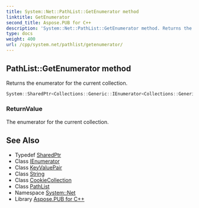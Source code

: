 ```yaml
---
title: System::Net::PathList::GetEnumerator method
linktitle: GetEnumerator
second_title: Aspose.PUB for C++
description: 'System::Net::PathList::GetEnumerator method. Returns the enumerator for the current collection in C++.'
type: docs
weight: 400
url: /cpp/system.net/pathlist/getenumerator/
---
```

## PathList::GetEnumerator method


Returns the enumerator for the current collection.

```cpp
System::SharedPtr<Collections::Generic::IEnumerator<Collections::Generic::KeyValuePair<String, System::SharedPtr<CookieCollection>>>> System::Net::PathList::GetEnumerator()
```


### ReturnValue

The enumerator for the current collection.

## See Also

* Typedef [SharedPtr](../../../system/sharedptr/)
* Class [IEnumerator](../../../system.collections.generic/ienumerator/)
* Class [KeyValuePair](../../../system.collections.generic/keyvaluepair/)
* Class [String](../../../system/string/)
* Class [CookieCollection](../../cookiecollection/)
* Class [PathList](../)
* Namespace [System::Net](../../)
* Library [Aspose.PUB for C++](../../../)
